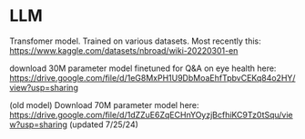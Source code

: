 # LLM
Transfomer model. Trained on various datasets. Most recently this: https://www.kaggle.com/datasets/nbroad/wiki-20220301-en

download 30M parameter model finetuned for Q&A on eye health here: https://drive.google.com/file/d/1eG8MxPH1U9DbMoaEhfTpbvCEKq84o2HY/view?usp=sharing

(old model)
Download 70M parameter model here: https://drive.google.com/file/d/1dZZuE6ZqECHnYOyzjBcfhiKC9Tz0tSqu/view?usp=sharing (updated 7/25/24)
